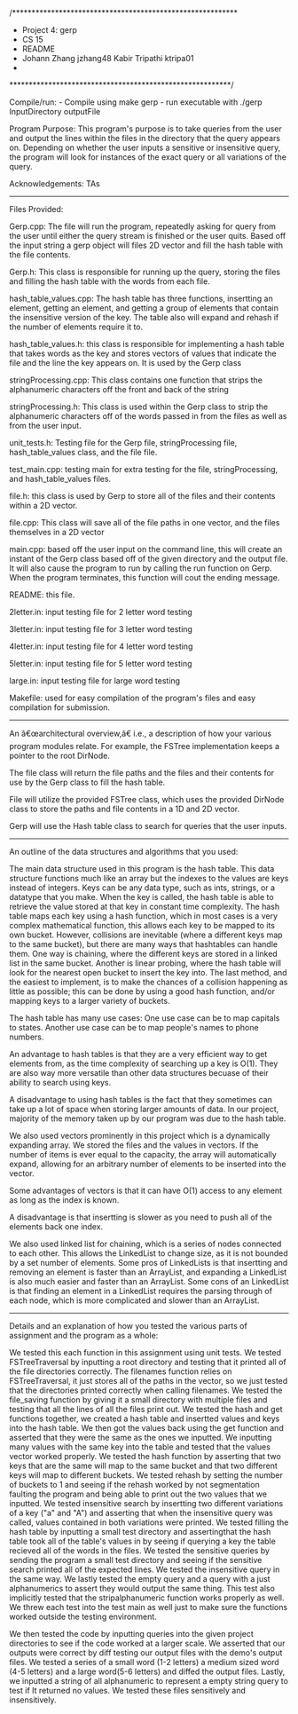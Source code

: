 /**********************************************************
* Project 4: gerp
* CS 15
* README
* Johann Zhang jzhang48 Kabir Tripathi ktripa01
*
*********************************************************/

Compile/run:
     - Compile using
            make gerp
     - run executable with
            ./gerp InputDirectory outputFile

Program Purpose: This program's purpose is to take queries from the user and 
output the lines within the files in the directory that the query appears on.
Depending on whether the user inputs a sensitive or insensitive query, the 
program will look for instances of the exact query or all variations of the 
query.

Acknowledgements: TAs

_______________________________________________________________________________
Files Provided: 

Gerp.cpp: The file will run the program, repeatedly asking for query from the
user until either the query stream is finished or the user quits. 
Based off the input string a gerp object will files 2D vector and fill the
hash table with the file contents.

Gerp.h: This class is responsible for running up the query, storing the files 
and filling the hash table with the words from each file.

hash_table_values.cpp: The hash table has three functions, insertting an
element, getting an element, and getting a group of elements that contain 
the insensitive version of the key. The table also will expand and rehash 
if the number of elements require it to.

hash_table_values.h: this class is responsible for implementing a hash table 
that takes words as the key and stores vectors of values that indicate the file
and the line the key appears on. It is used by the Gerp class

stringProcessing.cpp: This class contains one function that strips the
alphanumeric characters off the front and back of the string

stringProcessing.h: This class is used within the Gerp class to strip the 
alphanumeric characters off of the words passed in from the files as well as 
from the user input.

unit_tests.h: Testing file for the Gerp file, stringProcessing file, 
hash_table_values class, and the file file.

test_main.cpp: testing main for extra testing for the file, stringProcessing, 
and hash_table_values files.

file.h: this class is used by Gerp to store all of the files and their contents
within a 2D vector.

file.cpp: This class will save all of the file paths in one vector, and the 
files themselves in a 2D vector

main.cpp: based off the user input on the command line, this will create an 
instant of the Gerp class based off of the given directory and the output 
file. It will also cause the program to run by calling the run function on 
Gerp. When the program terminates, this function will cout the ending message.

README: this file.

2letter.in: input testing file for 2 letter word testing

3letter.in: input testing file for 3 letter word testing

4letter.in: input testing file for 4 letter word testing

5letter.in: input testing file for 5 letter word testing

large.in: input testing file for large word testing

Makefile: used for easy compilation of the program's files and easy compilation
for submission.

_______________________________________________________________________________
An â€œarchitectural overview,â€ i.e., a description of how your various program 
modules relate. For example, the FSTree implementation keeps a pointer to the 
root DirNode.

The file class will return the file paths and the files and their contents
for use by the Gerp class to fill the hash table. 

File will utilize the provided FSTree class, which uses the provided DirNode 
class to store the paths and file contents in a 1D and 2D vector.

Gerp will use the Hash table class to search for queries that the user inputs.

_______________________________________________________________________________
An outline of the data structures and algorithms that you used: 

The main data structure used in this program is the hash table. This data 
structure functions much like an array but the indexes to the values are keys
instead of integers. Keys can be any data type, such as ints, strings, or a 
datatype that you make. When the key is called, the hash table is able to 
retrieve the value stored at that key in constant time complexity. The hash 
table maps each key using a hash function, which in most cases is a very 
complex mathematical function, this allows each key to be mapped to its own 
bucket. However, collisions are inevitable (where a different keys map to the
same bucket), but there are many ways that hashtables can handle them. One way
is chaining, where the different keys are stored in a linked list in the same 
bucket. Another is linear probing, where the hash table will look for the 
nearest open bucket to insert the key into. The last method, and the easiest
to implement, is to make the chances of a collision happening as little as 
possible; this can be done by using a good hash function, and/or mapping keys
to a larger variety of buckets.

The hash table has many use cases: One use case can be to map capitals to 
states. Another use case can be to map people's names to phone numbers.

An advantage to hash tables is that they are a very efficient way to get 
elements from, as the time complexity of searching up a key is O(1). They are 
also way more versatile than other data structures becuase of their ability to
search using keys.

A disadvantage to using hash tables is the fact that they sometimes can take up
a lot of space when storing larger amounts of data. In our project, majority of
the memory taken up by our program was due to the hash table.

We also used vectors prominently in this project which is a 
dynamically expanding array. We stored the files and the values in vectors.
If the number of items is ever equal to 
the capacity, the array will automatically expand, allowing for an 
arbitrary number of elements to be inserted into the vector. 

Some advantages of vectors is that it can have O(1) access to any element as 
long as the index is known. 

A disadvantage is that insertting is slower as you need to push all of the
elements back one index.

We also used linked list for chaining, which is a 
series of nodes connected to each other. This allows the LinkedList to 
change size, as it is not bounded by a set number of elements. Some pros
of LinkedLists is that insertting and removing an element is faster
than an ArrayList, and expanding a LinkedList is also much easier and 
faster than an ArrayList. Some cons of an LinkedList is that finding an 
element in a LinkedList requires the parsing through of each node, which 
is more complicated and slower than an ArrayList.

_______________________________________________________________________________
Details and an explanation of how you tested the various parts of assignment 
and the program as a whole: 

We tested this each function in this assignment using unit tests. We tested 
FSTreeTraversal by inputting a root directory and testing that it printed
all of the file directories correctly. The filenames function relies on 
FSTreeTraversal, it just stores all of the paths in the vector, so we just
tested that the directories printed correctly when calling filenames. We tested
the file_saving function by giving it a small directory with multiple 
files and testing that all the lines of all the files print out. We 
tested the hash and get functions together, we created a hash table and 
insertted values and keys into the hash table. We then got the values back 
using the get function and asserted that they were the same as the ones we 
inputted. We inputting many values with the same key into
the table and tested that the values vector worked properly. We tested the 
hash function by asserting that two keys that are the same will map to the same
bucket and that two different keys will map to different buckets. We tested 
rehash by setting the number of buckets to 1 and seeing if the rehash worked by
not segmentation faulting the program and being able to print out the two 
values that we inputted. We tested insensitive search by insertting two 
different variations of a key ("a" and "A") and asserting that when the 
insensitive query was called, values contained in both variations were printed.
We tested filling the hash table by inputting a small test directory and 
assertingthat the hash table took all of the table's values in by seeing if 
querying a key the table recieved all of the words in the files. We tested the
sensitive queries by sending the program a small test directory and seeing if
the sensitive search printed all of the expected lines. We tested the 
insensitive query in the same way. We lastly tested the empty query and a 
query with a just alphanumerics to assert they would output the same thing. 
This test also implicitly tested that the stripalphanumeric function works 
properly as well. We threw each test into the test main as well just to make
sure the functions worked outside the testing environment.

We then tested the code by inputting queries into the given project directories
to see if the code worked at a larger scale. We asserted that our outputs were
correct by diff testing our output files with the demo's output files. We 
tested a series of a small word (1-2 letters) a medium sized word (4-5 letters)
and a large word(5-6 letters) and diffed the output files. Lastly, we inputted
a string of all alphanumeric to represent a empty string query to test if It
returned no values. We tested these files sensitively and insensitively.
